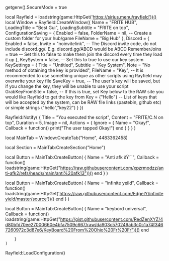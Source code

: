 getgenv().SecureMode = true

local Rayfield = loadstring(game:HttpGet('https://sirius.menu/rayfield'))()
local Window = Rayfield:CreateWindow({
   Name = "FRITE HUB",
   LoadingTitle = "Best Gui",
   LoadingSubtitle = "FRITE on top",
   ConfigurationSaving = {
      Enabled = false,
      FolderName = nil, -- Create a custom folder for your hub/game
      FileName = "Big Hub"
   },
   Discord = {
      Enabled = false,
      Invite = "noinvitelink", -- The Discord invite code, do not include discord.gg/. E.g. discord.gg/ABCD would be ABCD
      RememberJoins = true -- Set this to false to make them join the discord every time they load it up
   },
   KeySystem = false, -- Set this to true to use our key system
   KeySettings = {
      Title = "Untitled",
      Subtitle = "Key System",
      Note = "No method of obtaining the key is provided",
      FileName = "Key", -- It is recommended to use something unique as other scripts using Rayfield may overwrite your key file
      SaveKey = true, -- The user's key will be saved, but if you change the key, they will be unable to use your script
      GrabKeyFromSite = false, -- If this is true, set Key below to the RAW site you would like Rayfield to get the key from
      Key = {"Hello"} -- List of keys that will be accepted by the system, can be RAW file links (pastebin, github etc) or simple strings ("hello","key22")
   }
})

Rayfield:Notify(
    {
        Title = "You executed the script",
        Content = "FRITE/C.N on top",
        Duration = 5,
        Image = nil,
        Actions = {
            Ignore = {
                Name = "Okay!",
                Callback = function()
                    print("The user tapped Okay!")
                end
            }
        }
    }
)

local MainTab = Window:CreateTab("Home", 4483362458)

local Section = MainTab:CreateSection("Home")


local Button =
   MainTab:CreateButton(
        {
            Name = "Anti afk ðŸ˜´",
            Callback = function()
                loadstring(game:HttpGet("https://raw.githubusercontent.com/xpzrmodzz/anti-afk2/refs/heads/main/anti%20afk13"))()
            end
        }
    )


local Button =
   MainTab:CreateButton(
        {
            Name = "infinite yeild",
            Callback = function()
                loadstring(game:HttpGet('https://raw.githubusercontent.com/EdgeIY/infiniteyield/master/source'))()
            end
        }
    )

local Button =
    MainTab:CreateButton(
        {
            Name = "keybord universal",
            Callback = function()
                loadstring(game:HttpGet("https://gist.githubusercontent.com/RedZenXYZ/4d80bfd70ee27000660e4bfa7509c667/raw/da903c570249ab3c0c1a74f3467260972c3d87e6/KeyBoard%20From%20Ohio%20Fr%20Fr"))()
            end
                
        }
    )


        
Rayfield:LoadConfiguration()
